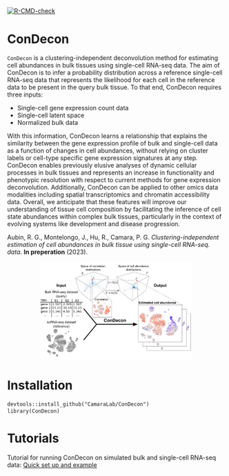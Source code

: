 <p align="center">

</p>

## 

<!-- badges: start -->

[![R-CMD-check](https://github.com/CamaraLab/ConDecon/actions/workflows/R-CMD-check.yaml/badge.svg)](https://github.com/CamaraLab/ConDecon/actions/workflows/R-CMD-check.yaml)

<!-- badges: end -->

# ConDecon

`ConDecon` is a clustering-independent deconvolution method for estimating cell abundances in bulk tissues using single-cell RNA-seq data. The aim of ConDecon is to infer a probability distribution across a reference single-cell RNA-seq data that represents the likelihood for each cell in the reference data to be present in the query bulk tissue. To that end, ConDecon requires three inputs:

-   Single-cell gene expression count data
-   Single-cell latent space
-   Normalized bulk data

With this information, ConDecon learns a relationship that explains the similarity between the gene expression profile of bulk and single-cell data as a function of changes in cell abundances, without relying on cluster labels or cell-type specific gene expression signatures at any step. ConDecon enables previously elusive analyses of dynamic cellular processes in bulk tissues and represents an increase in functionality and phenotypic resolution with respect to current methods for gene expression deconvolution. Additionally, ConDecon can be applied to other omics data modalities including spatial transcriptomics and chromatin accessibility data. Overall, we anticipate that these features will improve our understanding of tissue cell composition by facilitating the inference of cell state abundances within complex bulk tissues, particularly in the context of evolving systems like development and disease progression.

Aubin, R. G., Montelongo, J., Hu, R., Camara, P. G. *Clustering-independent estimation of cell abundances in bulk tissue using single-cell RNA-seq. data*. **In preperation** (2023).

<p align="center">

<img src="examples/Figures_md/Method_Overview.png" width="70%"/>

</p>

# Installation

    devtools::install_github("CamaraLab/ConDecon")
    library(ConDecon)

# Tutorials

Tutorial for running ConDecon on simulated bulk and single-cell RNA-seq data: [Quick set up and example](/examples/Quick_set_up_and_example.md)
